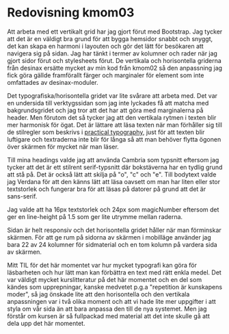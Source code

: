 ---
---
Redovisning kmom03
=========================

Att arbeta med ett vertikalt grid har jag gjort förut med Bootstrap. Jag tycker att det är en väldigt bra grund för att bygga hemsidor snabbt och snyggt, det kan skapa en harmoni i layouten och gör det lätt för besökaren att navigera sig på sidan.
Jag har tänkt i termer av kolumner och rader när jag gjort sidor förut och stylesheets förut. De vertikala och horisontella griderna från desinax ersätte mycket av min kod från kmom02 så den anpassning jag fick göra gällde framförallt färger och marginaler för element som inte omfattades av desinax-moduler.

Det typografiska/horisontella gridet var lite svårare att arbeta med. Det var en undersida till verktygssidan som jag inte lyckades få att matcha med bakgrundsgridet och jag tror att det har att göra med marginalerna på header. Men förutom det så tycker jag att den vertikala rytmen i texten blir mer harmonisk för ögat. Det är lättare att läsa texten när man förhåller sig till de stilregler som beskrivs i [practical typography](https://practicaltypography.com/typography-in-ten-minutes.html), just för att texten blir luftigare och textraderna inte blir för långa så att man behöver flytta ögonen över skärmen för mycket när man läser.

Till mina headings valde jag att använda Cambria som typsnitt eftersom jag tycker att det är ett stilrent serif-typsnitt där bokstäverna har en tydlig grund att stå på. Det är också lätt att skilja på "o", "c" och "e". Till bodytext valde jag Verdana för att den känns lätt att läsa oavsett om man har liten eller stor textstorlek och fungerar bra för att läsas på datorer på grund att det är sans-serif.

Jag valde att ha 16px textstorlek och 24px som magicNumber eftersom det ger en line-height på 1.5 som ger lite utrymme mellan raderna.

Sidan är helt responsiv och det horisontella gridet håller när man förminskar skärmen. För att ge rum på sidorna av skärmen i mobilläge använder jag bara 22 av 24 kolumner för sidmaterial och en tom kolumn på vardera sida av skärmen.

Mitt TIL för det här momentet var hur mycket typografi kan göra för läsbarheten och hur lätt man kan förbättra en text med rätt enkla medel. Det var väldigt mycket kurslitteratur på det här momentet och en del som kändes som upprepningar, kanske medvetet p.g.a "repetition är kunskapens moder", så jag önskade lite att den horisontella och den vertikala anpassningen var i två olika moment och att vi hade lite mer uppgifter i att styla om vår sida än att bara anpassa den till de nya systemet. Men jag förstår om kursen är så fullpackad med material att det inte skulle gå att dela upp det här momentet.
